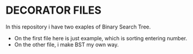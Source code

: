 
# DECORATOR FILES

In this repository i have two exaples of Binary Search Tree. 
 - On the first file here is just example, which is sorting entering number. 
 - On the other file, i make BST my own way.
